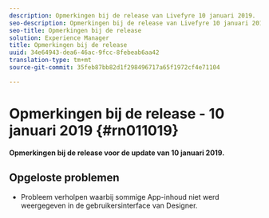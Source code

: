 ```yaml
---
description: Opmerkingen bij de release van Livefyre 10 januari 2019.
seo-description: Opmerkingen bij de release van Livefyre 10 januari 2019.
seo-title: Opmerkingen bij de release
solution: Experience Manager
title: Opmerkingen bij de release
uuid: 34e64943-dea6-46ac-9fcc-8febeab6aa42
translation-type: tm+mt
source-git-commit: 35feb87bb82d1f298496717a65f1972cf4e71104

---
```



# Opmerkingen bij de release - 10 januari 2019 {#rn011019}

**Opmerkingen bij de release voor de update van 10 januari 2019.**

## Opgeloste problemen

* Probleem verholpen waarbij sommige App-inhoud niet werd weergegeven in de gebruikersinterface van Designer.
